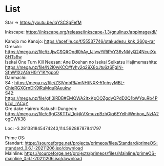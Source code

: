 # List

Star -> https://youtu.be/lqYSCSgFefM

Inkscape: https://inkscape.org/release/inkscape-1.3/gnulinux/appimage/dl/


Kanojo mo Kanojo: https://acefile.co/f/55537746/otakudesu_knk_360p-rar \
Oresuki: https://mega.nz/file/izJjwCSQ#Opdl0hAy_IJlvwYiRiPvY36vNkIyQ24NcutXu8HTs8w \
Isekai One Turn Kill Neesan: Ane Douhan no Isekai Seikatsu Hajimemashita: https://mega.nz/file/N2l0wKCC#fyhy2q29X8oJtu6z6FgIN-SfnW1XzAGrH0rY1KYgpo0 \
Danmachi: \
S4 : https://mega.nz/file/ZSlVmbRI#mNHtNXK-51qhsyMBL-ChieRGXCrnDK9iRuMquRAuukw \
S42: https://mega.nz/file/gfI3iRDB#EMQWA2ItxKpOQZgdyQPdD2Q1bWYquRb4Pkzol_rACqY \
Ore dake Haireru Kakushi Dungeon: https://mega.nz/file/c9gC3KTT#_1qkjkVXmuzpBzhGiq6EYelhlWmboo_NzIA2ogCWK38
 

Loc: -3.281381845474243,114.59288787841797 


Prime OS: \
Standart: https://sourceforge.net/projects/primeos/files/Standard/primeOS-standard_0.6.1-20211206.iso/download \
Mainline: https://sourceforge.net/projects/primeos/files/Mainline/primeOS-mainline_0.6.1-20211206.iso/download
